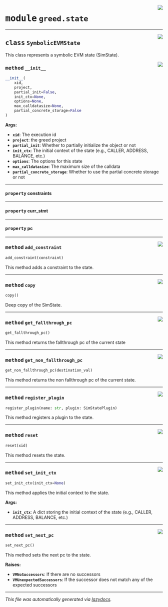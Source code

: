<!-- markdownlint-disable -->

<a href="https://github.com/ucsb-seclab/greed/tree/main/greed/state.py#L0"><img align="right" style="float:right;" src="https://img.shields.io/badge/-source-cccccc?style=flat-square"></a>

# <kbd>module</kbd> `greed.state`






---

<a href="https://github.com/ucsb-seclab/greed/tree/main/greed/state.py#L19"><img align="right" style="float:right;" src="https://img.shields.io/badge/-source-cccccc?style=flat-square"></a>

## <kbd>class</kbd> `SymbolicEVMState`
This class represents a symbolic EVM state (SimState). 

<a href="https://github.com/ucsb-seclab/greed/tree/main/greed/state.py#L41"><img align="right" style="float:right;" src="https://img.shields.io/badge/-source-cccccc?style=flat-square"></a>

### <kbd>method</kbd> `__init__`

```python
__init__(
    xid,
    project,
    partial_init=False,
    init_ctx=None,
    options=None,
    max_calldatasize=None,
    partial_concrete_storage=False
)
```



**Args:**
 
 - <b>`xid`</b>:  The execution id  
 - <b>`project`</b>:  the greed project 
 - <b>`partial_init`</b>:  Whether to partially initialize the object or not 
 - <b>`init_ctx`</b>:  The initial context of the state (e.g., CALLER, ADDRESS, BALANCE, etc.) 
 - <b>`options`</b>:  The options for this state 
 - <b>`max_calldatasize`</b>:  The maximum size of the calldata 
 - <b>`partial_concrete_storage`</b>:  Whether to use the partial concrete storage or not 


---

#### <kbd>property</kbd> constraints





---

#### <kbd>property</kbd> curr_stmt





---

#### <kbd>property</kbd> pc







---

<a href="https://github.com/ucsb-seclab/greed/tree/main/greed/state.py#L281"><img align="right" style="float:right;" src="https://img.shields.io/badge/-source-cccccc?style=flat-square"></a>

### <kbd>method</kbd> `add_constraint`

```python
add_constraint(constraint)
```

This method adds a constraint to the state. 

---

<a href="https://github.com/ucsb-seclab/greed/tree/main/greed/state.py#L310"><img align="right" style="float:right;" src="https://img.shields.io/badge/-source-cccccc?style=flat-square"></a>

### <kbd>method</kbd> `copy`

```python
copy()
```

Deep copy of the SimState. 

---

<a href="https://github.com/ucsb-seclab/greed/tree/main/greed/state.py#L234"><img align="right" style="float:right;" src="https://img.shields.io/badge/-source-cccccc?style=flat-square"></a>

### <kbd>method</kbd> `get_fallthrough_pc`

```python
get_fallthrough_pc()
```

This method returns the fallthrough pc of the current state 

---

<a href="https://github.com/ucsb-seclab/greed/tree/main/greed/state.py#L256"><img align="right" style="float:right;" src="https://img.shields.io/badge/-source-cccccc?style=flat-square"></a>

### <kbd>method</kbd> `get_non_fallthrough_pc`

```python
get_non_fallthrough_pc(destination_val)
```

This method returns the non fallthrough pc of the current state. 

---

<a href="https://github.com/ucsb-seclab/greed/tree/main/greed/state.py#L301"><img align="right" style="float:right;" src="https://img.shields.io/badge/-source-cccccc?style=flat-square"></a>

### <kbd>method</kbd> `register_plugin`

```python
register_plugin(name: str, plugin: SimStatePlugin)
```

This method registers a plugin to the state. 

---

<a href="https://github.com/ucsb-seclab/greed/tree/main/greed/state.py#L349"><img align="right" style="float:right;" src="https://img.shields.io/badge/-source-cccccc?style=flat-square"></a>

### <kbd>method</kbd> `reset`

```python
reset(xid)
```

This method resets the state. 

---

<a href="https://github.com/ucsb-seclab/greed/tree/main/greed/state.py#L103"><img align="right" style="float:right;" src="https://img.shields.io/badge/-source-cccccc?style=flat-square"></a>

### <kbd>method</kbd> `set_init_ctx`

```python
set_init_ctx(init_ctx=None)
```

This method applies the initial context to the state. 

**Args:**
 
 - <b>`init_ctx`</b>:  A dict storing the initial context of the state (e.g., CALLER, ADDRESS, BALANCE, etc.) 

---

<a href="https://github.com/ucsb-seclab/greed/tree/main/greed/state.py#L214"><img align="right" style="float:right;" src="https://img.shields.io/badge/-source-cccccc?style=flat-square"></a>

### <kbd>method</kbd> `set_next_pc`

```python
set_next_pc()
```

This method sets the next pc to the state. 

**Raises:**
 
 - <b>`VMNoSuccessors`</b>:  If there are no successors 
 - <b>`VMUnexpectedSuccessors`</b>:  If the successor does not match any of the expected successors 




---

_This file was automatically generated via [lazydocs](https://github.com/ml-tooling/lazydocs)._
